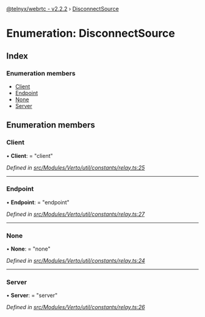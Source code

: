 [@telnyx/webrtc - v2.2.2](../README.md) › [DisconnectSource](disconnectsource.md)

# Enumeration: DisconnectSource

## Index

### Enumeration members

* [Client](disconnectsource.md#client)
* [Endpoint](disconnectsource.md#endpoint)
* [None](disconnectsource.md#none)
* [Server](disconnectsource.md#server)

## Enumeration members

###  Client

• **Client**: = "client"

*Defined in [src/Modules/Verto/util/constants/relay.ts:25](https://github.com/team-telnyx/webrtc/blob/main/packages/js/src/Modules/Verto/util/constants/relay.ts#L25)*

___

###  Endpoint

• **Endpoint**: = "endpoint"

*Defined in [src/Modules/Verto/util/constants/relay.ts:27](https://github.com/team-telnyx/webrtc/blob/main/packages/js/src/Modules/Verto/util/constants/relay.ts#L27)*

___

###  None

• **None**: = "none"

*Defined in [src/Modules/Verto/util/constants/relay.ts:24](https://github.com/team-telnyx/webrtc/blob/main/packages/js/src/Modules/Verto/util/constants/relay.ts#L24)*

___

###  Server

• **Server**: = "server"

*Defined in [src/Modules/Verto/util/constants/relay.ts:26](https://github.com/team-telnyx/webrtc/blob/main/packages/js/src/Modules/Verto/util/constants/relay.ts#L26)*
